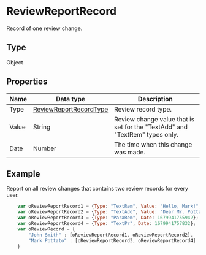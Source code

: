 # ReviewReportRecord

Record of one review change.

## Type

Object

## Properties

| **Name** | **Data type** | **Description** |
| ------------- | ------------- | ------------- |
| Type | [ReviewReportRecordType](./ReviewReportRecordType.md) | Review record type. |
| Value | String | Review change value that is set for the "TextAdd" and "TextRem" types only. |
| Date | Number | The time when this change was made. |

## Example

Report on all review changes that contains two review records for every user.

```javascript
	var oReviewReportRecord1 = {Type: "TextRem", Value: "Hello, Mark!", Date: 1679941734161};
	var oReviewReportRecord2 = {Type: "TextAdd", Value: "Dear Mr. Pottato.", Date: 1679941736189};
	var oReviewReportRecord3 = {Type: "ParaRem", Date: 1679941755942};
	var oReviewReportRecord4 = {Type: "TextPr", Date: 1679941757832};
	var oReviewRecord = {
		"John Smith" : [oReviewReportRecord1, oReviewReportRecord2],
		"Mark Pottato" : [oReviewReportRecord3, oReviewReportRecord4]
	}
```